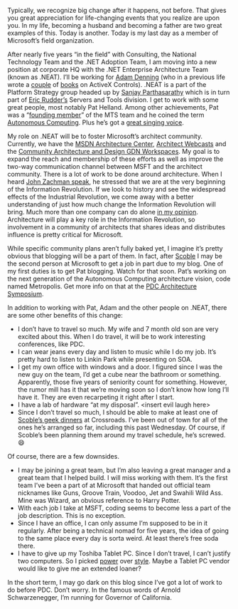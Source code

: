 Typically, we recognize big change after it happens, not before. That
gives you great appreciation for life-changing events that you realize
are upon you. In my life, becoming a husband and becoming a father are
two great examples of this. Today is another. Today is my last day as a
member of Microsoft’s field organization.

After nearly five years “in the field” with Consulting, the National
Technology Team and the .NET Adoption Team, I am moving into a new
position at corporate HQ with the .NET Enterprise Architecture Team
(known as .NEAT). I’ll be working for [Adam
Denning](http://www.bitslag.com/ad.htm) (who in a previous life wrote a
[couple](http://www.amazon.com/exec/obidos/tg/detail/-/1572313501/ref=pd_sim_art_elt/102-6912101-3498524?v=glance)
of
[books](http://www.amazon.com/exec/obidos/tg/detail/-/1556158246/ref=pd_sim_art_elt/102-6912101-3498524?v=glance)
on ActiveX Controls). .NEAT is a part of the Platform Strategy group
headed up by [Sanjay
Parthasarathy](http://www.microsoft.com/presspass/exec/sanjay/default.asp)
which is in turn part of [Eric
Rudder’s](http://www.microsoft.com/presspass/exec/ericr/default.asp)
Servers and Tools division. I get to work with some great people, most
notably Pat Helland. Among other achievements, Pat was a “[founding
member](http://www.microsoft.com/canada/msdn/ecdc/speaker.asp)” of the
MTS team and he coined the term [Autonomous
Computing](http://murl.microsoft.com/LectureDetails.asp?872). Plus he’s
got a [great singing voice](http://zdnet.com.com/2100-1104-942018.html).

My role on .NEAT will be to foster Microsoft’s architect community.
Currently, we have the [MSDN Architecture
Center](http://msdn.microsoft.com/architecture/), [Architect
Webcasts](http://msdn.microsoft.com/architecture/community/webcasts/default.aspx)
and the [Community Architecture and Design GDN
Workspaces](http://gotdotnet.com/team/architecture/). My goal is to
expand the reach and membership of these efforts as well as improve the
two-way communication channel between MSFT and the architect community.
There is a lot of work to be done around architecture. When I heard
[John Zachman
speak](http://devhawk.net/2003/07/16/where-ive-been/), he
stressed that we are at the very beginning of the Information
Revolution. If we look to history and see the widespread effects of the
Industrial Revolution, we come away with a better understanding of just
how much change the Information Revolution will bring. Much more than
one company can do alone [in my opinion](default.aspx#disclaimer).
Architecture will play a key role in the Information Revolution, so
involvement in a community of architects that shares ideas and
distributes influence is pretty critical for Microsoft.

While specific community plans aren’t fully baked yet, I imagine it’s
pretty obvious that blogging will be a part of them. In fact, after
[Scoble](http://radio.weblogs.com/0001011) I may be the second person at
Microsoft to get a job in part due to my blog. One of my first duties is
to get Pat blogging. Watch for that soon. Pat’s working on the next
generation of the Autonomous Computing architecture vision, code named
Metropolis. Get more info on that at the [PDC Architecture
Symposium](http://msdn.microsoft.com/events/pdc/symposia.aspx).

In addition to working with Pat, Adam and the other people on .NEAT,
there are some other benefits of this change:

-   I don’t have to travel so much. My wife and 7 month old son are very
    excited about this. When I do travel, it will be to work interesting
    conferences, like PDC.
-   I can wear jeans every day and listen to music while I do my job.
    It’s pretty hard to listen to Linkin Park while presenting on SOA.
-   I get my own office with windows and a door. I figured since I was
    the new guy on the team, I’d get a cube near the bathroom or
    something. Apparently, those five years of seniority count for
    something. However, the rumor mill has it that we’re moving soon so
    I don’t know how long I’ll have it. They are even recarpeting it
    right after I start.
-   I have a lab of hardware “at my disposal”. \<insert evil laugh
    here\>
-   Since I don’t travel so much, I should be able to make at least one
    of [Scoble’s geek
    dinners](http://radio.weblogs.com/0001011/2003/09/17.html#a4655) at
    Crossroads. I’ve been out of town for all of the ones he’s arranged
    so far, including this past Wednesday. Of course, if Scoble’s been
    planning them around my travel schedule, he’s screwed.
    :smile:

Of course, there are a few downsides.

-   I may be joining a great team, but I’m also leaving a great manager
    and a great team that I helped build. I will miss working with them.
    It’s the first team I’ve been a part of at Microsoft that handed out
    official team nicknames like Guns, Groove Train, Voodoo, Jet and
    Swahili Wild Ass. Mine was Wizard, an obvious reference to Harry
    Potter.
-   With each job I take at MSFT, coding seems to become less a part of
    the job description. This is no exception.
-   Since I have an office, I can only assume I’m supposed to be in it
    regularly. After being a technical nomad for five years, the idea of
    going to the same place every day is sorta weird. At least there’s
    free soda there.
-   I have to give up my Toshiba Tablet PC. Since I don’t travel, I
    can’t justify two computers. So I picked
    [power](http://h10010.www1.hp.com/wwpc/us/en/en/WF05a/321957-64295-89315-212727-f26-96322.html)
    over
    [style](http://www.csd.toshiba.com/cgi-bin/tais/pc/pc_tabletPcDetail.jsp?comm=CS).
    Maybe a Tablet PC vendor would like to give me an extended loaner?

In the short term, I may go dark on this blog since I’ve got a lot of
work to do before PDC. Don’t worry. In the famous words of Arnold
Schwarzenegger, I’m running for Governor of California.

